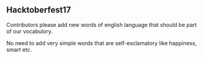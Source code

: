 ## Hacktoberfest17

Contributors please add new words of english language that should be part of our vocabulory. 

No need to add very simple words that are self-exclamatory like happiness, smart etc. 
